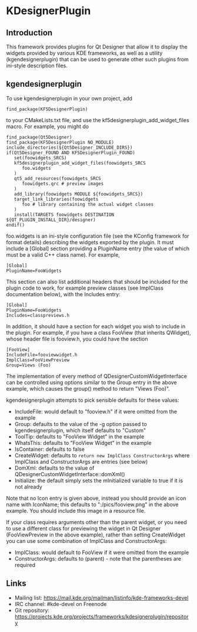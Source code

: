 # KDesignerPlugin

## Introduction

This framework provides plugins for Qt Designer that allow it to display
the widgets provided by various KDE frameworks, as well as a utility
(kgendesignerplugin) that can be used to generate other such plugins
from ini-style description files.

## kgendesignerplugin

To use kgendesignerplugin in your own project, add

    find_package(KF5DesignerPlugin)

to your CMakeLists.txt file, and use the
kf5designerplugin\_add\_widget\_files macro.  For example, you might do

    find_package(Qt5Designer)
    find_package(KF5DesignerPlugin NO_MODULE)
    include_directories(${Qt5Designer_INCLUDE_DIRS})
    if(Qt5Designer_FOUND AND KF5DesignerPlugin_FOUND)
       set(foowidgets_SRCS)
       kf5designerplugin_add_widget_files(foowidgets_SRCS
          foo.widgets
       )
       qt5_add_resources(foowidgets_SRCS
          foowidgets.qrc # preview images
       )
       add_library(foowidgets MODULE ${foowidgets_SRCS})
       target_link_libraries(foowidgets
          foo # library containing the actual widget classes
       )
       install(TARGETS foowidgets DESTINATION ${QT_PLUGIN_INSTALL_DIR}/designer)
    endif()

foo.widgets is an ini-style configuration file (see the KConfig
framework for format details) describing the widgets exported by the
plugin.  It must include a [Global] section providing a PluginName entry
(the value of which must be a valid C++ class name).  For example,

    [Global]
    PluginName=FooWidgets

This section can also list additional headers that should be included
for the plugin code to work, for example preview classes (see ImplClass
documentation below), with the Includes entry:

    [Global]
    PluginName=FooWidgets
    Includes=classpreviews.h

In addition, it should have a section for each widget you wish to
include in the plugin.  For example, if you have a class FooView (that
inherits QWidget), whose header file is fooview.h, you could have the
section

    [FooView]
    IncludeFile=fooviewwidget.h
    ImplClass=FooViewPreview
    Group=Views (Foo)

The implementation of every method of QDesignerCustomWidgetInterface can
be controlled using options similar to the Group entry in the above
example, which causes the group() method to return "Views (Foo)".

kgendesignerplugin attempts to pick sensible defaults for these values:

- IncludeFile: would default to "fooview.h" if it were omitted from the
  example
- Group: defaults to the value of the -g option passed to
  kgendesignerplugin, which itself defaults to "Custom"
- ToolTip: defaults to "FooView Widget" in the example
- WhatsThis: defaults to "FooView Widget" in the example
- IsContainer: defaults to false
- CreateWidget: defaults to `return new ImplClass ConstructorArgs` where
  ImplClass and ConstructorArgs are entries (see below)
- DomXml: defaults to the value of
  QDesignerCustomWidgetInterface::domXml()
- Initialize: the default simply sets the mInitialized variable to true
  if it is not already

Note that no Icon entry is given above, instead you should provide an
icon name with IconName; this defaults to ":/pics/fooview.png" in the
above example.  You should include this image in a resource file.

If your class requires arguments other than the parent widget, or you
need to use a different class for previewing the widget in Qt Designer
(FooViewPreview in the above example), rather than setting CreateWidget
you can use some combination of ImplClass and ConstructorArgs:

- ImplClass: would default to FooView if it were omitted from the
  example
- ConstructorArgs: defaults to (parent) - note that the parentheses
  are required


## Links

- Mailing list: <https://mail.kde.org/mailman/listinfo/kde-frameworks-devel>
- IRC channel: #kde-devel on Freenode
- Git repository: <https://projects.kde.org/projects/frameworks/kdesignerplugin/repository>
